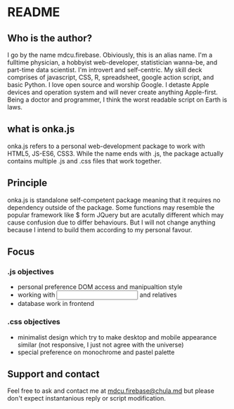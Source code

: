 # README

## Who is the author?

I go by the name mdcu.firebase. Obiviously, this is an alias name. I'm a fulltime physician, a hobbyist web-developer, statistician wanna-be, and part-time data scientist. I'm introvert and self-centric. My skill deck comprises of javascript, CSS, R, spreadsheet, google action script, and basic Python. I love open source and worship Google. I detaste Apple devices and operation system and will never create anything Apple-first. Being a doctor and programmer, I think the worst readable script on Earth is laws.

## what is onka.js

onka.js refers to a personal web-development package to work with HTML5, JS-ES6, CSS3. While the name ends with .js, the package actually contains multiple .js and .css files that work together.

## Principle

onka.js is standalone self-competent package meaning that it requires no dependency outside of the package. Some functions may resemble the popular framework like $ form JQuery but are acutally different which may cause confusion due to differ behaviours. But I will not change anything because I intend to build them according to my personal favour.

## Focus

### .js objectives

- personal preference DOM access and manipualtion style
- working with <input> and relatives
- database work in frontend

### .css objectives

- minimalist design which try to make desktop and mobile appearance similar (not responsive, I just not agree with the universe)
- special preference on monochrome and pastel palette

## Support and contact

Feel free to ask and contact me at mdcu.firebase@chula.md but please don't expect instantanious reply or script modification.
